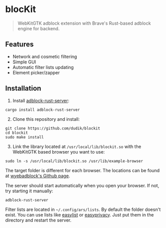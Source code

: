 # blocKit
> WebKitGTK adblock extension with Brave's Rust-based adblock engine for backend.

## Features
* Network and cosmetic filtering
* Simple GUI
* Automatic filter lists updating
* Element picker/zapper

## Installation
1. Install [adblock-rust-server](https://crates.io/crates/adblock-rust-server):
```shell
cargo install adblock-rust-server
```
2. Clone this repository and install:
```
git clone https://github.com/dudik/blockit
cd blockit
sudo make install
```
3. Link the library located at `/usr/local/lib/blockit.so` with the WebKitGTK based browser you want to use:
```
sudo ln -s /usr/local/lib/blockit.so /usr/lib/example-browser
```
The target folder is different for each browser. The locations can be found at [wyebadblock's Github page](https://github.com/jun7/wyebadblock#addition-for-other-webkit2gtk-browsers).

The server should start automatically when you open your browser. If not, try starting it manually:
```
adblock-rust-server
```

Filter lists are located in `~/.config/ars/lists`. By default the folder doesn't exist. You can use lists like [easylist](https://easylist.to/easylist/easylist.txt) or [easyprivacy](https://easylist.to/easylist/easyprivacy.txt). Just put them in the directory and restart the server.
